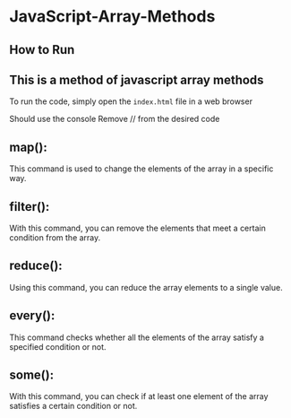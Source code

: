 # JavaScript-Array-Methods

## How to Run

## This is a method of javascript array methods

To run the code, simply open the `index.html` file in a web browser

Should use the console
Remove // from the desired code

## map():

This command is used to change the elements of the array in a specific way.

## filter():

With this command, you can remove the elements that meet a certain condition from the array.

## reduce():

Using this command, you can reduce the array elements to a single value.

## every():

This command checks whether all the elements of the array satisfy a specified condition or not.

## some():

With this command, you can check if at least one element of the array satisfies a certain condition or not.
